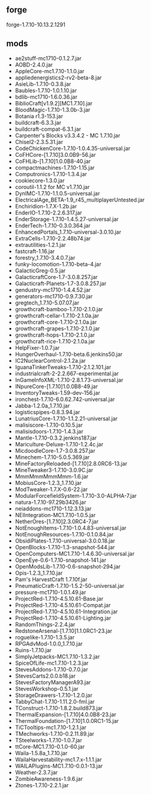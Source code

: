 ## forge
forge-1.7.10-10.13.2.1291

## mods
* ae2stuff-mc1710-0.1.2.7.jar
* AOBD-2.4.0.jar
* AppleCore-mc1.7.10-1.1.0.jar
* appliedenergistics2-rv2-beta-8.jar
* AsieLib-1.7.10-0.3.8.jar
* Baubles-1.7.10-1.0.1.10.jar
* bdlib-mc1710-1.6.0.36.jar
* BiblioCraft[v1.9.2][MC1.7.10].jar
* BloodMagic-1.7.10-1.3.0b-3.jar
* Botania r1.3-153.jar
* buildcraft-6.3.3.jar
* buildcraft-compat-6.3.1.jar
* Carpenter's Blocks v3.3.4.2 - MC 1.7.10.jar
* Chisel2-2.3.5.31.jar
* CodeChickenCore-1.7.10-1.0.4.35-universal.jar
* CoFHCore-[1.7.10]3.0.0B9-56.jar
* CoFHLib-[1.7.10]1.0.0B8-40.jar
* compactmachines-1.7.10-1.15.jar
* Computronics-1.7.10-1.3.4.jar
* cookiecore-1.3.0.jar
* coroutil-1.1.2 for MC v1.7.10.jar
* DynIMC-1.7.10-1.1.0.5-universal.jar
* ElectricalAge_BETA-1.9_r45_multiplayerUntested.jar
* Enchiridion-1.7.X-1.2b.jar
* EnderIO-1.7.10-2.2.6.317.jar
* EnderStorage-1.7.10-1.4.5.27-universal.jar
* EnderTech-1.7.10-0.3.0.364.jar
* EnhancedPortals_1.7.10-universal-3.0.10.jar
* ExtraCells-1.7.10-2.2.48b74.jar
* extrautilities-1.2.1.jar
* fastcraft-1.16.jar
* forestry_1.7.10-3.4.0.7.jar
* funky-locomotion-1.7.10-beta-4.jar
* GalacticGreg-0.5.jar
* GalacticraftCore-1.7-3.0.8.257.jar
* Galacticraft-Planets-1.7-3.0.8.257.jar
* gendustry-mc1710-1.4.4.52.jar
* generators-mc1710-0.9.7.30.jar
* gregtech_1.7.10-5.07.07.jar
* growthcraft-bamboo-1.7.10-2.1.0.jar
* growthcraft-cellar-1.7.10-2.1.0a.jar
* growthcraft-core-1.7.10-2.1.0a.jar
* growthcraft-grapes-1.7.10-2.1.0.jar
* growthcraft-hops-1.7.10-2.1.0.jar
* growthcraft-rice-1.7.10-2.1.0a.jar
* HelpFixer-1.0.7.jar
* HungerOverhaul-1.7.10-beta.6.jenkins50.jar
* IC2NuclearControl-2.1.2a.jar
* IguanaTinkerTweaks-1.7.10-2.1.2.101.jar
* industrialcraft-2-2.2.667-experimental.jar
* InGameInfoXML-1.7.10-2.8.1.73-universal.jar
* INpureCore-[1.7.10]1.0.0B8-49.jar
* InventoryTweaks-1.59-dev-156.jar
* ironchest-1.7.10-6.0.62.742-universal.jar
* Jabba-1.2.0a_1.7.10.jar
* logisticspipes-0.8.3.94.jar
* LunatriusCore-1.7.10-1.1.2.21-universal.jar
* malisiscore-1.7.10-0.10.5.jar
* malisisdoors-1.7.10-1.4.3.jar
* Mantle-1.7.10-0.3.2.jenkins187.jar
* Mariculture-Deluxe-1.7.10-1.2.4c.jar
* MicdoodleCore-1.7-3.0.8.257.jar
* Minechem-1.7.10-5.0.5.369.jar
* MineFactoryReloaded-[1.7.10]2.8.0RC6-13.jar
* MineTweaker3-1.7.10-3.0.9C.jar
* MmmMmmMmmMmm-1.6.jar
* MobiusCore-1.2.3_1.7.10.jar
* ModTweaker-1.7.X-0.6-22.jar
* ModularForcefieldSystem-1.7.10-3.0-ALPHA-7.jar
* natura-1.7.10-97.29b3426.jar
* neiaddons-mc1710-1.12.3.13.jar
* NEIIntegration-MC1.7.10-1.0.5.jar
* NetherOres-[1.7.10]2.3.0RC4-7.jar
* NotEnoughItems-1.7.10-1.0.4.83-universal.jar
* NotEnoughResources-1.7.10-0.1.0.84.jar
* ObsidiPlates-1.7.10-universal-3.0.0.18.jar
* OpenBlocks-1.7.10-1.3-snapshot-544.jar
* OpenComputers-MC1.7.10-1.4.6.30-universal.jar
* OpenEye-0.6-1.7.10-snapshot-141.jar
* OpenModsLib-1.7.10-0.6-snapshot-294.jar
* Opis-1.2.3_1.7.10.jar
* Pam's HarvestCraft 1.7.10f.jar
* PneumaticCraft-1.7.10-1.5.2-50-universal.jar
* pressure-mc1710-1.0.1.49.jar
* ProjectRed-1.7.10-4.5.10.61-Base.jar
* ProjectRed-1.7.10-4.5.10.61-Compat.jar
* ProjectRed-1.7.10-4.5.10.61-Integration.jar
* ProjectRed-1.7.10-4.5.10.61-Lighting.jar
* RandomThings-2.2.4.jar
* RedstoneArsenal-[1.7.10]1.1.0RC1-23.jar
* roguelike-1.7.10-1.3.5.jar
* RPGAdvMod-1.0.0_1.7.10.jar
* Ruins-1.7.10.jar
* SimplyJetpacks-MC1.7.10-1.3.2.jar
* SpiceOfLife-mc1.7.10-1.2.3.jar
* StevesAddons-1.7.10-0.7.0.jar
* StevesCarts2.0.0.b18.jar
* StevesFactoryManagerA93.jar
* StevesWorkshop-0.5.1.jar
* StorageDrawers-1.7.10-1.2.0.jar
* TabbyChat-1.7.10-1.11.2.0-fml.jar
* TConstruct-1.7.10-1.8.2.build873.jar
* ThermalExpansion-[1.7.10]4.0.0B8-23.jar
* ThermalFoundation-[1.7.10]1.0.0RC1-15.jar
* TiCTooltips-mc1.7.10-1.2.1.jar
* TMechworks-1.7.10-0.2.11.89.jar
* TSteelworks-1.7.10-1.0.7.jar
* ttCore-MC1.7.10-0.1.0-60.jar
* Waila-1.5.8a_1.7.10.jar
* WailaHarvestability-mc1.7.x-1.1.1.jar
* WAILAPlugins-MC1.7.10-0.0.1-13.jar
* Weather-2.3.7.jar
* ZombieAwareness-1.9.6.jar
* Ztones-1.7.10-2.2.1.jar
